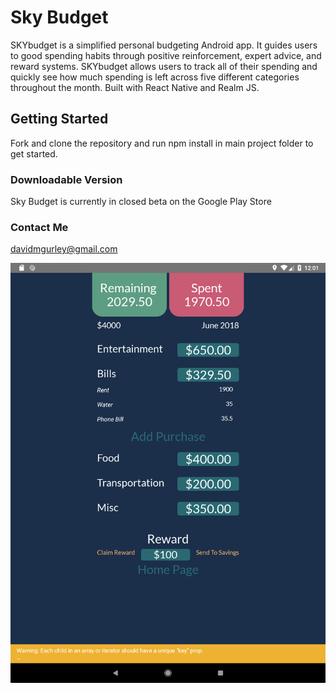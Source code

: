 
# Sky Budget

SKYbudget is a simplified personal budgeting Android app. It guides users to good spending habits through positive reinforcement, expert advice, and reward systems. SKYbudget allows users to track all of their spending and quickly see how much spending is left across five different categories throughout the month. Built with React Native and Realm JS.

## Getting Started

Fork and clone the repository and run npm install in main project folder to get started.

### Downloadable Version

Sky Budget is currently in closed beta on the Google Play Store

### Contact Me

davidmgurley@gmail.com

![ScreenShot](https://github.com/davidmgurley/skybudget/blob/master/skybudget1/Screenshot_1530554469.png?raw=true)
